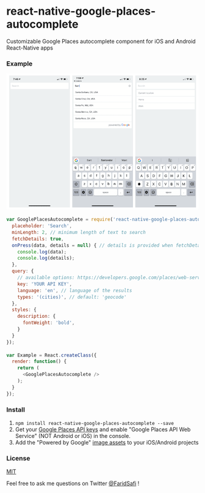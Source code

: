 # react-native-google-places-autocomplete
Customizable Google Places autocomplete component for iOS and Android React-Native apps


### Example

![](https://raw.githubusercontent.com/FaridSafi/react-native-google-places-autocomplete/master/Assets/screenshot.png)

```js
var GooglePlacesAutocomplete = require('react-native-google-places-autocomplete').create({
  placeholder: 'Search',
  minLength: 2, // minimum length of text to search
  fetchDetails: true,
  onPress(data, details = null) { // details is provided when fetchDetails = true
    console.log(data);
    console.log(details);
  },
  query: {
    // available options: https://developers.google.com/places/web-service/autocomplete
    key: 'YOUR API KEY',
    language: 'en', // language of the results
    types: '(cities)', // default: 'geocode'
  },
  styles: {
    description: {
      fontWeight: 'bold',
    }
  }
});

var Example = React.createClass({
  render: function() {
    return (
      <GooglePlacesAutocomplete />
    );
  }
});
```


### Install

1. ```npm install react-native-google-places-autocomplete --save```
2. Get your [Google Places API keys](https://developers.google.com/places/) and enable "Google Places API Web Service" (NOT Android or iOS) in the console.
3. Add the "Powered by Google" [image assets](https://developers.google.com/places/documentation/images/powered-by-google.zip) to your iOS/Android projects


### License

[MIT](LICENSE.md)

Feel free to ask me questions on Twitter [@FaridSafi](https://www.twitter.com/FaridSafi) !

